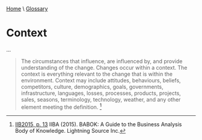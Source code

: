 [Home](../../index.html) \ [Glossary](glossary.html)

# Context

...  

> The circumstances that influence, are influenced by, and provide understanding of the change.
> Changes occur within a context. The context is everything relevant to the change that is within the environment. Context may include attitudes, behaviours, beliefs, competitors, culture, demographics, goals, governments, infrastructure, languages, losses, processes, products, projects, sales, seasons, terminology, technology, weather, and any other element meeting the definition. [^1]  

[^1]: [IIB2015, p. 13](../references/books/Babok-A-Guide-to-the-Business-Analysis-Body-of-Knowledge.html) IIBA (2015). BABOK: A Guide to the Business Analysis Body of Knowledge. Lightning Source Inc.
